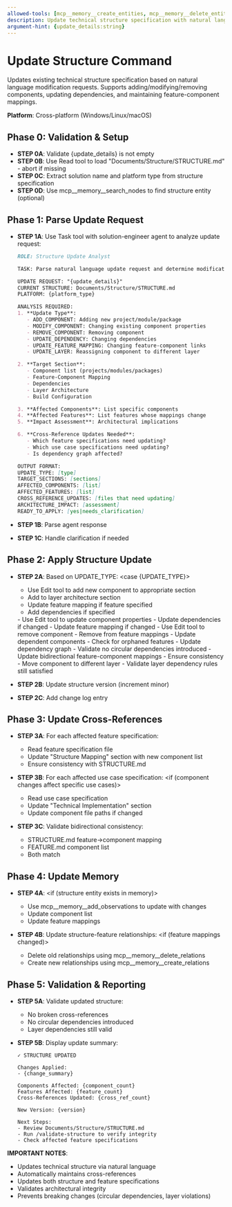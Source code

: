 ```yaml
---
allowed-tools: [mcp__memory__create_entities, mcp__memory__delete_entities, mcp__memory__create_relations, mcp__memory__delete_relations, mcp__memory__add_observations, mcp__memory__delete_observations, mcp__memory__read_graph, mcp__memory__search_nodes, mcp__memory__open_nodes, Task, Read, Write, Edit, Glob, Bash, TodoWrite]
description: Update technical structure specification with natural language requests
argument-hint: {update_details:string}
---
```


# Update Structure Command

Updates existing technical structure specification based on natural language modification requests. Supports adding/modifying/removing components, updating dependencies, and maintaining feature-component mappings.

**Platform**: Cross-platform (Windows/Linux/macOS)

## Phase 0: Validation & Setup

- **STEP 0A**: Validate {update_details} is not empty
- **STEP 0B**: Use Read tool to load "Documents/Structure/STRUCTURE.md" - abort if missing
- **STEP 0C**: Extract solution name and platform type from structure specification
- **STEP 0D**: Use mcp__memory__search_nodes to find structure entity (optional)

## Phase 1: Parse Update Request

- **STEP 1A**: Use Task tool with solution-engineer agent to analyze update request:
  ```markdown
  ROLE: Structure Update Analyst

  TASK: Parse natural language update request and determine modification strategy

  UPDATE REQUEST: "{update_details}"
  CURRENT STRUCTURE: Documents/Structure/STRUCTURE.md
  PLATFORM: {platform_type}

  ANALYSIS REQUIRED:
  1. **Update Type**:
     - ADD_COMPONENT: Adding new project/module/package
     - MODIFY_COMPONENT: Changing existing component properties
     - REMOVE_COMPONENT: Removing component
     - UPDATE_DEPENDENCY: Changing dependencies
     - UPDATE_FEATURE_MAPPING: Changing feature-component links
     - UPDATE_LAYER: Reassigning component to different layer

  2. **Target Section**:
     - Component list (projects/modules/packages)
     - Feature-Component Mapping
     - Dependencies
     - Layer Architecture
     - Build Configuration

  3. **Affected Components**: List specific components
  4. **Affected Features**: List features whose mappings change
  5. **Impact Assessment**: Architectural implications

  6. **Cross-Reference Updates Needed**:
     - Which feature specifications need updating?
     - Which use case specifications need updating?
     - Is dependency graph affected?

  OUTPUT FORMAT:
  UPDATE_TYPE: [type]
  TARGET_SECTIONS: [sections]
  AFFECTED_COMPONENTS: [list]
  AFFECTED_FEATURES: [list]
  CROSS_REFERENCE_UPDATES: [files that need updating]
  ARCHITECTURE_IMPACT: [assessment]
  READY_TO_APPLY: [yes|needs_clarification]
  ```

- **STEP 1B**: Parse agent response
- **STEP 1C**: Handle clarification if needed

## Phase 2: Apply Structure Update

- **STEP 2A**: Based on UPDATE_TYPE:
  <case {UPDATE_TYPE}>
  <is ADD_COMPONENT>
    - Use Edit tool to add new component to appropriate section
    - Add to layer architecture section
    - Update feature mapping if feature specified
    - Add dependencies if specified
  </is>
  <is MODIFY_COMPONENT>
    - Use Edit tool to update component properties
    - Update dependencies if changed
    - Update feature mapping if changed
  </is>
  <is REMOVE_COMPONENT>
    - Use Edit tool to remove component
    - Remove from feature mappings
    - Update dependent components
    - Check for orphaned features
  </is>
  <is UPDATE_DEPENDENCY>
    - Update dependency graph
    - Validate no circular dependencies introduced
  </is>
  <is UPDATE_FEATURE_MAPPING>
    - Update bidirectional feature-component mappings
    - Ensure consistency
  </is>
  <is UPDATE_LAYER>
    - Move component to different layer
    - Validate layer dependency rules still satisfied
  </is>
  </case>

- **STEP 2B**: Update structure version (increment minor)
- **STEP 2C**: Add change log entry

## Phase 3: Update Cross-References

- **STEP 3A**: For each affected feature specification:
  - Read feature specification file
  - Update "Structure Mapping" section with new component list
  - Ensure consistency with STRUCTURE.md

- **STEP 3B**: For each affected use case specification:
  <if (component changes affect specific use cases)>
  - Read use case specification
  - Update "Technical Implementation" section
  - Update component file paths if changed
  </if>

- **STEP 3C**: Validate bidirectional consistency:
  - STRUCTURE.md feature→component mapping
  - FEATURE.md component list
  - Both match

## Phase 4: Update Memory

- **STEP 4A**:
  <if (structure entity exists in memory)>
  - Use mcp__memory__add_observations to update with changes
  - Update component list
  - Update feature mappings
  </if>

- **STEP 4B**: Update structure-feature relationships:
  <if (feature mappings changed)>
  - Delete old relationships using mcp__memory__delete_relations
  - Create new relationships using mcp__memory__create_relations
  </if>

## Phase 5: Validation & Reporting

- **STEP 5A**: Validate updated structure:
  - No broken cross-references
  - No circular dependencies introduced
  - Layer dependencies still valid

- **STEP 5B**: Display update summary:
  ```
  ✓ STRUCTURE UPDATED

  Changes Applied:
  - {change_summary}

  Components Affected: {component_count}
  Features Affected: {feature_count}
  Cross-References Updated: {cross_ref_count}

  New Version: {version}

  Next Steps:
  - Review Documents/Structure/STRUCTURE.md
  - Run /validate-structure to verify integrity
  - Check affected feature specifications
  ```

**IMPORTANT NOTES**:
- Updates technical structure via natural language
- Automatically maintains cross-references
- Updates both structure and feature specifications
- Validates architectural integrity
- Prevents breaking changes (circular dependencies, layer violations)

